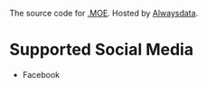 The source code for [.MOE](https://sakurajima.moe/@dotmoe). Hosted by [Alwaysdata](https://www.alwaysdata.com/en/).
# Supported Social Media
- Facebook